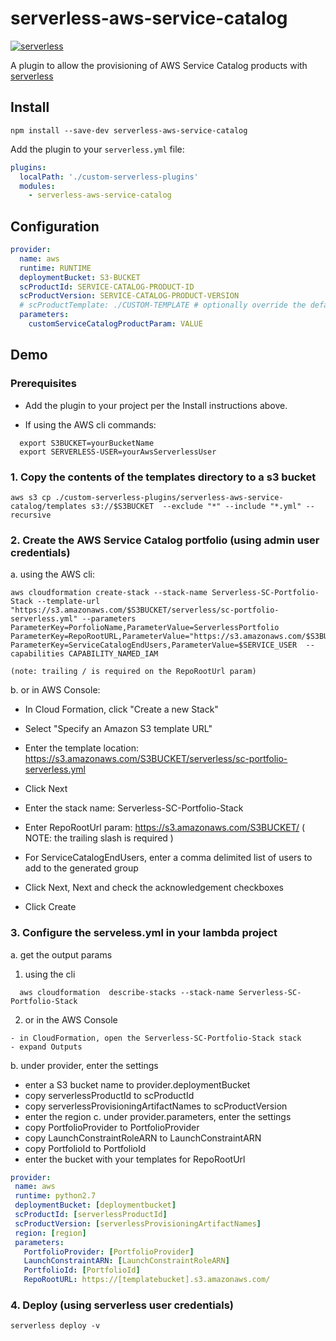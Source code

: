 # serverless-aws-service-catalog
[![serverless](http://public.serverless.com/badges/v3.svg)](http://www.serverless.com)

A plugin to allow the provisioning of AWS Service Catalog products with [serverless](http://www.serverless.com)


## Install

`npm install --save-dev serverless-aws-service-catalog`

Add the plugin to your `serverless.yml` file:

```yaml
plugins:
  localPath: './custom-serverless-plugins'
  modules:
    - serverless-aws-service-catalog
```

## Configuration
```yaml
provider:
  name: aws
  runtime: RUNTIME
  deploymentBucket: S3-BUCKET
  scProductId: SERVICE-CATALOG-PRODUCT-ID
  scProductVersion: SERVICE-CATALOG-PRODUCT-VERSION
  # scProductTemplate: ./CUSTOM-TEMPLATE # optionally override the default template
  parameters:
    customServiceCatalogProductParam: VALUE
```


## Demo

### Prerequisites

 - Add the plugin to your project per the Install instructions above.

 - If using the AWS cli commands:
```shell
  export S3BUCKET=yourBucketName
  export SERVERLESS-USER=yourAwsServerlessUser
```

### 1. Copy the contents of the templates directory to a s3 bucket

```shell
aws s3 cp ./custom-serverless-plugins/serverless-aws-service-catalog/templates s3://$S3BUCKET  --exclude "*" --include "*.yml" --recursive 
```

### 2. Create the AWS Service Catalog portfolio (using admin user credentials)

  a. using the AWS cli:

  ```shell
  aws cloudformation create-stack --stack-name Serverless-SC-Portfolio-Stack --template-url "https://s3.amazonaws.com/$S3BUCKET/serverless/sc-portfolio-serverless.yml" --parameters ParameterKey=PorfolioName,ParameterValue=ServerlessPortfolio ParameterKey=RepoRootURL,ParameterValue="https://s3.amazonaws.com/$S3BUCKET/" ParameterKey=ServiceCatalogEndUsers,ParameterValue=$SERVICE_USER  --capabilities CAPABILITY_NAMED_IAM
  ```    
    (note: trailing / is required on the RepoRootUrl param)

  b. or in AWS Console:
  
  - In Cloud Formation, click "Create a new Stack"

  - Select "Specify an Amazon S3 template URL"

  - Enter the template location: https://s3.amazonaws.com/S3BUCKET/serverless/sc-portfolio-serverless.yml

  - Click Next

  - Enter the stack name: Serverless-SC-Portfolio-Stack

  - Enter RepoRootUrl param: https://s3.amazonaws.com/S3BUCKET/ ( NOTE: the trailing slash is required )

  - For ServiceCatalogEndUsers, enter a comma delimited list of users to add to the generated group

  - Click Next, Next and check the acknowledgement checkboxes

  - Click Create

### 3. Configure the serveless.yml in your lambda project

a. get the output params

  1. using the cli
```shell 
  aws cloudformation  describe-stacks --stack-name Serverless-SC-Portfolio-Stack
```
  2. or in the AWS Console

    - in CloudFormation, open the Serverless-SC-Portfolio-Stack stack
    - expand Outputs
b. under provider, enter the settings
  - enter a S3 bucket name to provider.deploymentBucket
  - copy serverlessProductId to scProductId
  - copy serverlessProvisioningArtifactNames to scProductVersion
  - enter the region
c. under provider.parameters, enter the settings
  - copy PortfolioProvider to PortfolioProvider
  - copy LaunchConstraintRoleARN to LaunchConstraintARN
  - copy PortfolioId to PortfolioId
  - enter the bucket with your templates for RepoRootUrl  

 ```yaml
provider:
  name: aws
  runtime: python2.7
  deploymentBucket: [deploymentbucket]
  scProductId: [serverlessProductId]
  scProductVersion: [serverlessProvisioningArtifactNames]
  region: [region]
  parameters:
    PortfolioProvider: [PortfolioProvider]
    LaunchConstraintARN: [LaunchConstraintRoleARN]
    PortfolioId: [PortfolioId]
    RepoRootURL: https://[templatebucket].s3.amazonaws.com/

 ```

### 4. Deploy (using serverless user credentials)

```shell
serverless deploy -v
```